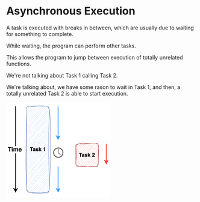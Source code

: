 # Asynchronous Execution

A task is executed with breaks in between, which are usually due to waiting for something to complete.

While waiting, the program can perform other tasks.

This allows the program to jump between execution of totally unrelated functions.

We're not talking about Task 1 calling Task 2.

We're talking about, we have some rason to wait in Task 1,
and then, a totally unrelated Task 2 is able to start execution.

![asynchronous task](../../../assets/asynchronous_task.png)